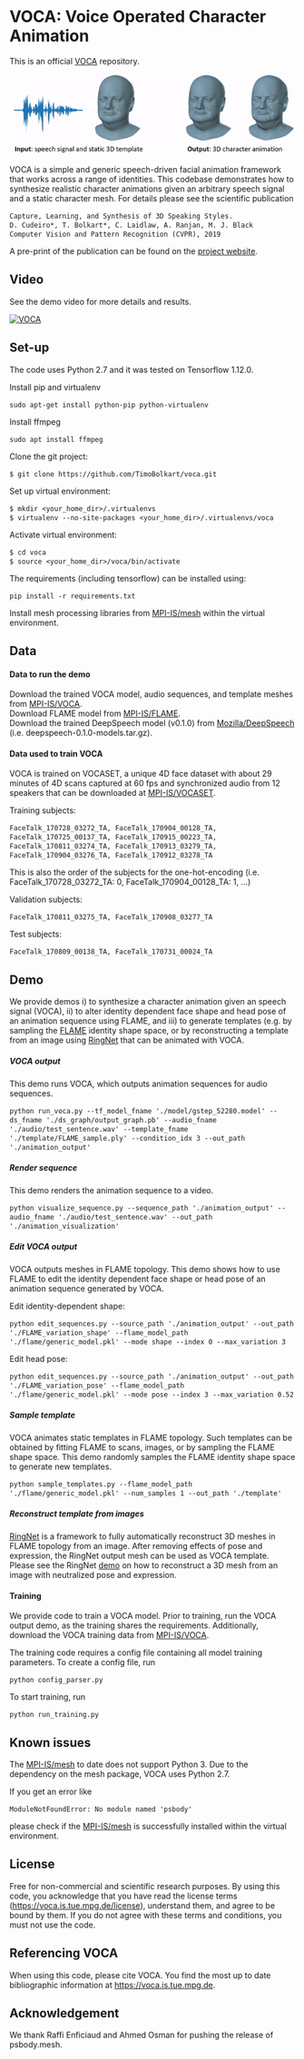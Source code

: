 # VOCA: Voice Operated Character Animation

This is an official [VOCA](https://voca.is.tue.mpg.de) repository.

<p align="center"> 
<img src="gif/speech_driven_animation.gif">
</p>

VOCA is a simple and generic speech-driven facial animation framework that works across a range of identities. This codebase demonstrates how to synthesize realistic character animations given an arbitrary speech signal and a static character mesh. For details please see the scientific publication

```
Capture, Learning, and Synthesis of 3D Speaking Styles.
D. Cudeiro*, T. Bolkart*, C. Laidlaw, A. Ranjan, M. J. Black
Computer Vision and Pattern Recognition (CVPR), 2019
```

A pre-print of the publication can be found on the [project website](https://voca.is.tue.mpg.de).

## Video

See the demo video for more details and results.

[![VOCA](https://img.youtube.com/vi/XceCxf_GyW4/0.jpg)](https://youtu.be/XceCxf_GyW4)

## Set-up

The code uses Python 2.7 and it was tested on Tensorflow 1.12.0.

Install pip and virtualenv
```
sudo apt-get install python-pip python-virtualenv
```

Install ffmpeg
```
sudo apt install ffmpeg
```

Clone the git project:
```
$ git clone https://github.com/TimoBolkart/voca.git
```

Set up virtual environment:
```
$ mkdir <your_home_dir>/.virtualenvs
$ virtualenv --no-site-packages <your_home_dir>/.virtualenvs/voca
```

Activate virtual environment:
```
$ cd voca
$ source <your_home_dir>/voca/bin/activate
```

The requirements (including tensorflow) can be installed using:
```
pip install -r requirements.txt
```

Install mesh processing libraries from [MPI-IS/mesh](https://github.com/MPI-IS/mesh) within the virtual environment.


## Data

#### Data to run the demo 

Download the trained VOCA model, audio sequences, and template meshes from [MPI-IS/VOCA](https://voca.is.tue.mpg.de).<br/>
Download FLAME model from [MPI-IS/FLAME](http://flame.is.tue.mpg.de/).<br/>
Download the trained DeepSpeech model (v0.1.0) from [Mozilla/DeepSpeech](https://github.com/mozilla/DeepSpeech/releases/tag/v0.1.0) (i.e. deepspeech-0.1.0-models.tar.gz).

#### Data used to train VOCA

VOCA is trained on VOCASET, a unique 4D face dataset with about 29 minutes of 4D scans captured at 60 fps and synchronized audio from 12 speakers that can be downloaded at [MPI-IS/VOCASET](https://voca.is.tue.mpg.de). 

Training subjects:
```
FaceTalk_170728_03272_TA, FaceTalk_170904_00128_TA, FaceTalk_170725_00137_TA, FaceTalk_170915_00223_TA, FaceTalk_170811_03274_TA, FaceTalk_170913_03279_TA, FaceTalk_170904_03276_TA, FaceTalk_170912_03278_TA
```
This is also the order of the subjects for the one-hot-encoding (i.e. FaceTalk_170728_03272_TA: 0, FaceTalk_170904_00128_TA: 1, ...)

Validation subjects:
```
FaceTalk_170811_03275_TA, FaceTalk_170908_03277_TA
```

Test subjects:
```
FaceTalk_170809_00138_TA, FaceTalk_170731_00024_TA 
```

## Demo

We provide demos i) to synthesize a character animation given an speech signal (VOCA), ii) to alter identity dependent face shape and head pose of an animation sequence using FLAME, and iii) to generate templates (e.g. by sampling the [FLAME](http://flame.is.tue.mpg.de/) identity shape space, or by reconstructing a template from an image using [RingNet](https://github.com/soubhiksanyal/RingNet) that can be animated with VOCA. 

##### VOCA output

This demo runs VOCA, which outputs animation sequences for audio sequences.
```
python run_voca.py --tf_model_fname './model/gstep_52280.model' --ds_fname './ds_graph/output_graph.pb' --audio_fname './audio/test_sentence.wav' --template_fname './template/FLAME_sample.ply' --condition_idx 3 --out_path './animation_output'
```

##### Render sequence

This demo renders the animation sequence to a video.
```
python visualize_sequence.py --sequence_path './animation_output' --audio_fname './audio/test_sentence.wav' --out_path './animation_visualization'
```

##### Edit VOCA output

VOCA outputs meshes in FLAME topology. This demo shows how to use FLAME to edit the identity dependent face shape or head pose of an animation sequence generated by VOCA.

Edit identity-dependent shape:
```
python edit_sequences.py --source_path './animation_output' --out_path './FLAME_variation_shape' --flame_model_path  './flame/generic_model.pkl' --mode shape --index 0 --max_variation 3
```

Edit head pose:
```
python edit_sequences.py --source_path './animation_output' --out_path './FLAME_variation_pose' --flame_model_path  './flame/generic_model.pkl' --mode pose --index 3 --max_variation 0.52
```

##### Sample template

VOCA animates static templates in FLAME topology. Such templates can be obtained by fitting FLAME to scans, images, or by sampling the FLAME shape space. This demo randomly samples the FLAME identity shape space to generate new templates.
```
python sample_templates.py --flame_model_path './flame/generic_model.pkl' --num_samples 1 --out_path './template'
```

##### Reconstruct template from images

[RingNet](https://ringnet.is.tue.mpg.de/) is a framework to fully automatically reconstruct 3D meshes in FLAME topology from an image. After removing effects of pose and expression, the RingNet output mesh can be used as VOCA template. Please see the RingNet [demo](https://github.com/soubhiksanyal/RingNet) on how to reconstruct a 3D mesh from an image with neutralized pose and expression.

#### Training

We provide code to train a VOCA model. Prior to training, run the VOCA output demo, as the training shares the requirements.
Additionally, download the VOCA training data from [MPI-IS/VOCA](https://voca.is.tue.mpg.de).<br/>

The training code requires a config file containing all model training parameters. To create a config file, run
```
python config_parser.py
```

To start training, run
```
python run_training.py
```

## Known issues

The [MPI-IS/mesh](https://github.com/MPI-IS/mesh) to date does not support Python 3. Due to the dependency on the mesh package, VOCA uses Python 2.7.

If you get an error like
```
ModuleNotFoundError: No module named 'psbody'
```
please check if the [MPI-IS/mesh](https://github.com/MPI-IS/mesh) is successfully installed within the virtual environment.

## License

Free for non-commercial and scientific research purposes. By using this code, you acknowledge that you have read the license terms (https://voca.is.tue.mpg.de/license), understand them, and agree to be bound by them. If you do not agree with these terms and conditions, you must not use the code.


## Referencing VOCA

When using this code, please cite VOCA. You find the most up to date bibliographic information at https://voca.is.tue.mpg.de.


## Acknowledgement

We thank Raffi Enficiaud and Ahmed Osman for pushing the release of psbody.mesh.









